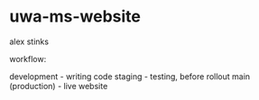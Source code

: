 # uwa-ms-website

alex stinks

workflow:

development - writing code
staging - testing, before rollout
main (production) - live website
